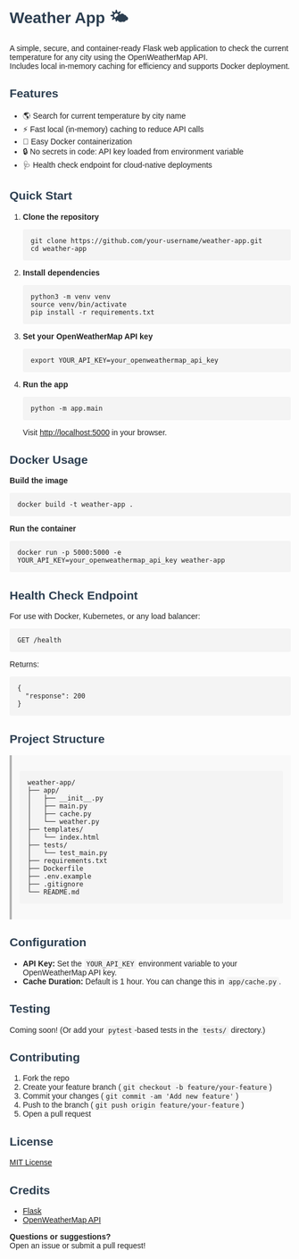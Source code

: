 <!DOCTYPE html>
<html lang="en">
<head>
  <meta charset="UTF-8">
  <title>Weather App README</title>
  <style>
    body { font-family: Arial, sans-serif; margin: 2em; color: #222; }
    code, pre { background: #f4f4f4; padding: 2px 4px; border-radius: 3px; }
    pre { padding: 1em; }
    h1, h2, h3 { color: #2c3e50; }
    ul { margin-bottom: 1em; }
    .structure { background: #f9f9f9; border-left: 4px solid #b4b4b4; padding: 1em; margin: 1em 0; }
  </style>
</head>
<body>

<h1>Weather App 🌤️</h1>

<p>
  A simple, secure, and container-ready Flask web application to check the current temperature for any city using the OpenWeatherMap API.<br>
  Includes local in-memory caching for efficiency and supports Docker deployment.
</p>

<h2>Features</h2>
<ul>
  <li>🌎 Search for current temperature by city name</li>
  <li>⚡ Fast local (in-memory) caching to reduce API calls</li>
  <li>🐳 Easy Docker containerization</li>
  <li>🔒 No secrets in code: API key loaded from environment variable</li>
  <li>🩺 Health check endpoint for cloud-native deployments</li>
</ul>

<h2>Quick Start</h2>
<ol>
  <li>
    <strong>Clone the repository</strong>
    <pre><code>git clone https://github.com/your-username/weather-app.git
cd weather-app</code></pre>
  </li>
  <li>
    <strong>Install dependencies</strong>
    <pre><code>python3 -m venv venv
source venv/bin/activate
pip install -r requirements.txt</code></pre>
  </li>
  <li>
    <strong>Set your OpenWeatherMap API key</strong>
    <pre><code>export YOUR_API_KEY=your_openweathermap_api_key</code></pre>
  </li>
  <li>
    <strong>Run the app</strong>
    <pre><code>python -m app.main</code></pre>
    Visit <a href="http://localhost:5000" target="_blank">http://localhost:5000</a> in your browser.
  </li>
</ol>

<h2>Docker Usage</h2>
<strong>Build the image</strong>
<pre><code>docker build -t weather-app .</code></pre>

<strong>Run the container</strong>
<pre><code>docker run -p 5000:5000 -e YOUR_API_KEY=your_openweathermap_api_key weather-app</code></pre>

<h2>Health Check Endpoint</h2>
<p>For use with Docker, Kubernetes, or any load balancer:</p>
<pre><code>GET /health</code></pre>
<p>Returns:</p>
<pre><code>{
  "response": 200
}</code></pre>

<h2>Project Structure</h2>
<div class="structure">
<pre><code>weather-app/
├── app/
│   ├── __init__.py
│   ├── main.py
│   ├── cache.py
│   └── weather.py
├── templates/
│   └── index.html
├── tests/
│   └── test_main.py
├── requirements.txt
├── Dockerfile
├── .env.example
├── .gitignore
└── README.md
</code></pre>
</div>

<h2>Configuration</h2>
<ul>
  <li><strong>API Key:</strong> Set the <code>YOUR_API_KEY</code> environment variable to your OpenWeatherMap API key.</li>
  <li><strong>Cache Duration:</strong> Default is 1 hour. You can change this in <code>app/cache.py</code>.</li>
</ul>

<h2>Testing</h2>
<p>Coming soon! (Or add your <code>pytest</code>-based tests in the <code>tests/</code> directory.)</p>

<h2>Contributing</h2>
<ol>
  <li>Fork the repo</li>
  <li>Create your feature branch (<code>git checkout -b feature/your-feature</code>)</li>
  <li>Commit your changes (<code>git commit -am 'Add new feature'</code>)</li>
  <li>Push to the branch (<code>git push origin feature/your-feature</code>)</li>
  <li>Open a pull request</li>
</ol>

<h2>License</h2>
<p><a href="LICENSE">MIT License</a></p>

<h2>Credits</h2>
<ul>
  <li><a href="https://flask.palletsprojects.com/">Flask</a></li>
  <li><a href="https://openweathermap.org/api">OpenWeatherMap API</a></li>
</ul>

<p><strong>Questions or suggestions?</strong><br>
Open an issue or submit a pull request!</p>

</body>
</html>

